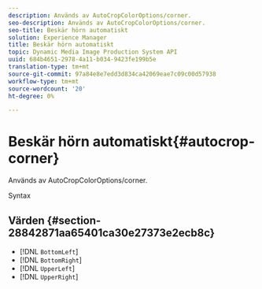 ```yaml
---
description: Används av AutoCropColorOptions/corner.
seo-description: Används av AutoCropColorOptions/corner.
seo-title: Beskär hörn automatiskt
solution: Experience Manager
title: Beskär hörn automatiskt
topic: Dynamic Media Image Production System API
uuid: 684b4651-2978-4a11-b034-9423fe199b5e
translation-type: tm+mt
source-git-commit: 97a84e8e7edd3d834ca42069eae7c09c00d57938
workflow-type: tm+mt
source-wordcount: '20'
ht-degree: 0%

---
```



# Beskär hörn automatiskt{#autocrop-corner}

Används av AutoCropColorOptions/corner.

Syntax

## Värden {#section-28842871aa65401ca30e27373e2ecb8c}

* [!DNL `BottomLeft`]
* [!DNL `BottomRight`]
* [!DNL `UpperLeft`]
* [!DNL `UpperRight`]

